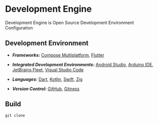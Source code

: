 [Android]: https://developer.android.com/studio
[Arduino]: https://arduino.cc/en/software
[ComposeMulti]: https://jetbrains.com/lp/compose-multiplatform/
[Dart Language]: https://dart.dev/
[Fleet]: https://jetbrains.com/fleet/
[FlutterFramework]: https://flutter.dev/
[GitHub Repositories]: https://github.com
[Gitness Repositories]: https://gitness.com/
[Kotlin Language]: https://kotlinlang.org/
[Swift Language]: https://swift.org/
[VSCode]: https://code.visualstudio.com/docs
[Zig Language]: https://ziglang.org/

# Development Engine

Development Engine is Open Source Development Environment Configuration

## Development Environment

- **_Frameworks:_** [Compose Multiplatform][ComposeMulti], [Flutter][FlutterFramework]

- **_Integrated Development Environments:_** [Android Studio][Android], [Arduino IDE][Arduino], [JetBrains Fleet][Fleet], [Visual Studio Code][VSCode]

- **_Languages:_** [Dart][Dart Language], [Kotlin][Kotlin Language], [Swift][Swift Language], [Zig][Zig Language]

- **_Version Control:_** [GitHub][GitHub Repositories], [Gitness][Gitness Repositories]

## Build

```shell
git clone
```